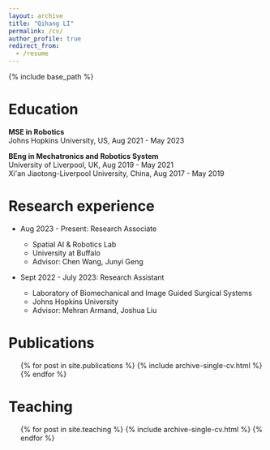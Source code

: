 ```yaml
---
layout: archive
title: "Qihang LI"
permalink: /cv/
author_profile: true
redirect_from:
  - /resume
---
```


{% include base_path %}

Education
======
**MSE in Robotics**<br>
Johns Hopkins University, US, Aug 2021 - May 2023

**BEng in Mechatronics and Robotics System**<br>
University of Liverpool, UK, Aug 2019 - May 2021<br>
Xi'an Jiaotong-Liverpool University, China, Aug 2017 - May 2019

Research experience
======
* Aug 2023 - Present: Research Associate
  * Spatial AI & Robotics Lab
  * University at Buffalo
  * Advisor: Chen Wang, Junyi Geng

* Sept 2022 - July 2023: Research Assistant
  * Laboratory of Biomechanical and Image Guided Surgical Systems
  * Johns Hopkins University
  * Advisor: Mehran Armand, Joshua Liu
  
<!-- Skills
======
* Skill 1
* Skill 2
  * Sub-skill 2.1
  * Sub-skill 2.2
  * Sub-skill 2.3
* Skill 3 -->

Publications
======
  <ul>{% for post in site.publications %}
    {% include archive-single-cv.html %}
  {% endfor %}</ul>

<!-- Talks
======
  <ul>{% for post in site.talks %}
    {% include archive-single-talk-cv.html %}
  {% endfor %}</ul> -->

Teaching
======
  <ul>{% for post in site.teaching %}
    {% include archive-single-cv.html %}
  {% endfor %}</ul>
  
<!-- Service and leadership
======
* Currently signed in to 43 different slack teams -->
